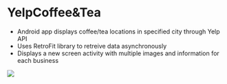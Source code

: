 # YelpCoffee&Tea
- Android app displays coffee/tea locations in specified city through Yelp API
- Uses RetroFit library to retreive data asynchronously 
- Displays a new screen activity with multiple images and information for each business
 
![](https://cdn.discordapp.com/attachments/701277128951595033/794407782715097128/screen-capture_11.gif)

